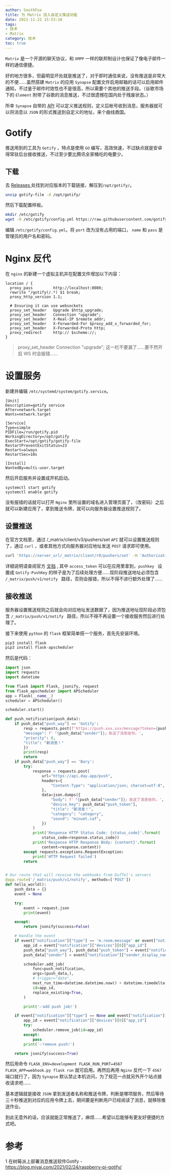 ```yaml
---
author: SouthFox
title: 为 Matrix 加入自定义推送功能
date: 2021-11-22 15:53:18
tags: 
- 技术
- Matrix
category: 技术
toc: true
---
```


`Matrix` 是一个开源的聊天协议，和 `XMPP` 一样的联邦制设计也保证了像电子邮件一样的通信便捷。

<!-- more -->

好的地方很多，但最明显坏处就是推送了，对于即时通信来说，没有推送是非常大的不便……虽然搭建 `Matrix` 的应用 `Synapse` 配置文件启用邮箱的话可以启用邮件通知，不过鉴于邮件时效性也不是很高，所以需要个其他的推送手段。（谷歌市场下的 `Element` 附带了谷歌的消息推送，不过很遗憾在国内处于残废状态。）

所幸 `Synapse` 自带的 [API](https://spec.matrix.org/v1.1/client-server-api/) 可以定义推送规则，定义后帐号收到消息，服务器就可以将消息以 `JSON` 的形式推送到自定义的地址，来个曲线救国。



# Gotify

推送用到的工具为 `Gotify` ，特点是使用 `GO` 编写，高效快速，不过缺点就是安卓得常驻后台接收推送，不过至少要比腾讯全家桶吃的电要少。



## 下载

去 [Releases ](https://github.com/gotify/server/releases)处找到对应版本的下载链接，解压到`/opt/gotify/`。

```bash
unzip gotify-file -d /opt/gotify/
```

然后下载配置样板。

```bash
mkdir /etc/gotify
wget -O /etc/gotify/config.yml https://raw.githubusercontent.com/gotify/server/master/config.example.yml
```

编辑 `/etc/gotify/config.yml`。将 `port` 改为没有占用的端口， `name` 和 `pass` 是管理员的用户名和密码。



# Nginx 反代

在 `nginx` 的新建一个虚拟主机并在配置文件增加以下内容：

```nginx
location / {
  proxy_pass         http://localhost:8080;
  rewrite ^/gotify(/.*) $1 break;
  proxy_http_version 1.1;

  # Ensuring it can use websockets
  proxy_set_header   Upgrade $http_upgrade;
  proxy_set_header   Connection "upgrade";
  proxy_set_header   X-Real-IP $remote_addr;
  proxy_set_header   X-Forwarded-For $proxy_add_x_forwarded_for;
  proxy_set_header   X-Forwarded-Proto http;
  proxy_redirect     http:// $scheme://;
}
```

> proxy_set_header   Connection "upgrade"; 这一栏不要漏了……要不然开启 WS 时会报错……
>
> 



# 设置服务

新建并编辑 `/etc/systemd/system/gotify.service`。

```
[Unit]
Description=gotify service
After=network.target
Wants=network.target

[Service]
Type=simple
PIDFile=/run/gotify.pid
WorkingDirectory=/opt/gotify
ExecStart=/opt/gotify/gotify-file
RestartPreventExitStatus=23
Restart=always
RestartSec=10s

[Install]
WantedBy=multi-user.target
```

然后开启服务并设置成开机启动。

```
systemctl start gotify
systemctl enable gotify
```

没有报错的话就可以打开 `Nginx` 里所设置的域名进入管理页面了，（改密码）之后就可以新建应用了，拿到推送令牌，就可以向服务器设置推送规则了。



## 设置推送

在官方文档里，通过 /_matrix/client/v3/pushers/set `API` 就可以设置推送规则了，通过 `curl` ，或者其他方式向服务器对应地址发送 `POST` 请求即可使用。

```bash
curl 'https://server_url/_matrix/client/r0/pushers/set' -H 'Authorization: Bearer access_token' -H 'Content-Type: application/json' -X POST -d '{"lang": "en","kind": "http","app_display_name": "Gotify","device_display_name": "Gotify","pushkey": "Gotify-PushKey","app_id": "zh.xxx.gotify","data": {"url": "https://Push_url/_matrix/push/v1/notify","format": "full_event"}}'
```

详细说明请查阅官方 [文档](https://spec.matrix.org/v1.1/client-server-api/#post_matrixclientv3pushersset) , 其中 `access_token` 可以在应用里拿到，`pushkey ` 设置成 `Gotify-PushKey` 的样子是为了后续处理方便……现阶段推送地址必须包含 `/_matrix/push/v1/notify ` 路径，否则会报错，所以不得不进行额外处理了……



## 接收推送

服务器设置推送规则之后就会向对应地址发送数据了，因为推送地址现阶段必须包含 `/_matrix/push/v1/notify ` 路径，所以不得不再设置一个接收服务然后进行处理了。

接下来使用 `python` 的 `flask` 框架简单搭一个服务，首先先安装环境。

```python
pip3 install flask
pip3 install flask-apscheduler
```

然后是代码：

```python
import json
import requests
import datetime

from flask import Flask, jsonify, request
from flask_apscheduler import APScheduler
app = Flask(__name__)
scheduler = APScheduler()

scheduler.start()

def push_notification(push_data):
    if push_data["push_way"] == 'Gotify':
        resp = requests.post(f'https://push.xxx.xxx/message?token={push_data["push_token"]}', json={
        "message": f'「{push_data["sender"]}」发送了消息给你。',
        "priority": 8,
        "title": "新消息！"
        })
        print(resp)
        return
    if push_data["push_way"] == 'Bary':
        try:
            response = requests.post(
                url="https://api.day.app/push",
                headers={
                    "Content-Type": "application/json; charset=utf-8",
                },
                data=json.dumps({
                    "body": f'「{push_data["sender"]}」发送了消息给你。',
                    "device_key": push_data["push_token"],
                    "title": "新消息！",
                    "category": "category",
                    "sound": "minuet.caf",
                })
            )
            print('Response HTTP Status Code: {status_code}'.format(
                status_code=response.status_code))
            print('Response HTTP Response Body: {content}'.format(
                content=response.content))
        except requests.exceptions.RequestException:
            print('HTTP Request failed')
        return


# Our route that will receive the webhooks from Duffel's servers
@app.route('/_matrix/push/v1/notify', methods=['POST'])
def hello_world():
    push_data = {}
    event = None

    try:
        event = request.json
        print(event)

    except:
        return jsonify(success=False)

    # Handle the event
    if event["notification"]["type"] == 'm.room.message' or event["notification"]["type"] == 'm.room.encrypted':
        app_id = event["notification"]["devices"][0]["app_id"]
        push_data["push_way"], push_data["push_token"] = event["notification"]["devices"][0]["pushkey"].split('-')
        push_data["sender"] = event["notification"]["sender_display_name"]

        scheduler.add_job(
            func=push_notification,
            args=(push_data,),
            # trigger="date",
            next_run_time=datetime.datetime.now() + datetime.timedelta(seconds=25),
            id=app_id,
            replace_existing=True,
        )

        print('✅add push job!')

    if event["notification"]["type"] == None and event["notification"]["id"] == '':
        app_id = event["notification"]["devices"][0]["app_id"]
        try:
            scheduler.remove_job(id=app_id)
        except:
            pass
        print('✅remove push!')

    return jsonify(success=True)
```

然后用命令 `FLASK_ENV=development FLASK_RUN_PORT=4567 FLASK_APP=webhook.py flask run` 就可启用。再然后再用 `Nginx` 反代一下 `4567` 端口就行了，因为 `Synapse` 默认禁止本机访问，为了规范一点就另外开个站点接收请求吧……

基本逻辑就是接收 `JSON` 拿到发送者名称和推送令牌，判断是哪项服务，然后等待三十秒推送到对应的应用令牌上去，期间要是判断用户已经阅读了消息，就移除推送作业。

到此无意外的话，应该就能正常推送了，麻烦……希望以后能够有更友好便捷的方式吧。



# 参考

1 在树莓派上部署消息推送软件Gotify - https://blog.mjyai.com/2021/02/24/raspberry-pi-gotify/
